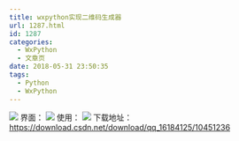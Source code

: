 ```yaml
---
title: wxpython实现二维码生成器
url: 1287.html
id: 1287
categories:
  - WxPython
  - 文章页
date: 2018-05-31 23:50:35
tags:
  - Python
  - WxPython
---
```


![](http://47.100.4.8/wp-content/uploads/2018/05/图片193.png) 界面： ![](http://47.100.4.8/wp-content/uploads/2018/05/QQ图片20180531221406.png) 使用： ![](http://47.100.4.8/wp-content/uploads/2018/05/QQ图片20180531221501.png) 下载地址：https://download.csdn.net/download/qq_16184125/10451236